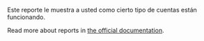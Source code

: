 Este reporte le muestra a usted como cierto tipo de cuentas están funcionando.

Read more about reports in [the official documentation](https://firefly-iii.readthedocs.io/en/latest/advanced/reports.html).